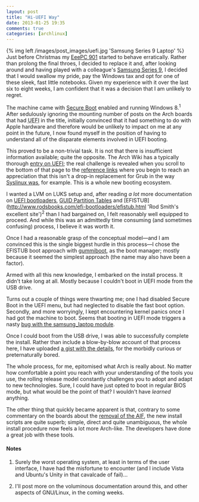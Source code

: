 ```yaml
---
layout: post
title: "Hi-UEFI Way"
date: 2013-01-25 19:35
comments: true
categories: [archlinux]
---
```

{% img left /images/post_images/uefi.jpg 'Samsung Series 9 Laptop' %}
Just before Christmas my 
[EeePC 901](https://bitbucket.org/jasonwryan/eeepc/src 'Bitbucket repo for Archer') started
to behave erratically. Rather than prolong the final throes, I decided to replace it and,
after looking around and having played with a colleague's
[Samsung Series 9](http://www.cnet.com.au/samsung-series-9-13-inch-2012-339341806.htm 'CNet Review'),
I decided that I would swallow my pride, pay the Windows tax and opt for one of these sleek, fast
little notebooks. Given my experience with it over the last six to eight weeks, I am confident that
it was a decision that I am unlikely to regret.

The machine came with 
[Secure Boot](https://en.wikipedia.org/wiki/Windows_8#Secure_boot 'Wikipedia entry on Windows 8')
enabled and running Windows 8.<sup>1</sup> After sedulously ignoring the mounting number
of posts on the Arch boards that had <acronym title="Unified Extensible Firmware Interface">UEFI</acronym>
in the title, initially convinced that it had something to do with Apple hardware and therefore
would be unlikely to impact on me at any point in the future, I now found myself in the position of
having to understand all of the disparate elements involved in UEFI booting.

This proved to be a non-trivial task. It is not that there is insufficient information
available; quite the opposite. The Arch Wiki has a typically thorough
[entry on UEFI](https://wiki.archlinux.org/index.php/UEFI 'Arch Wiki page'); the real 
challenge is revealed when you scroll to the bottom of that page to the 
[reference links](https://wiki.archlinux.org/index.php/UEFI#See_also 'See also section')
where you begin to reach an appreciation that this isn't a drop-in replacement for
Grub in the way [Syslinux was](http://jasonwryan.com/blog/2012/07/09/syslinux/ 'My post on moving to Syslinux'),
for example. This is a whole new booting ecosystem.

I wanted a LVM on LUKS setup and, after reading *a lot* more documentation on
[UEFI bootloaders](https://wiki.archlinux.org/index.php/UEFI_Bootloaders 'Arch Wiki entry'),
[GUID Partition Tables](https://wiki.archlinux.org/index.php/GPT 'Arch Wiki GPT page') and
[EFISTUB](http://www.rodsbooks.com/efi-bootloaders/efistub.html 'Rod Smith's excellent site')<sup>2</sup>
than I had bargained on, I felt reasonably well equipped to proceed. And while this was an
admittedly time consuming (and sometimes confusing) process, I believe it was worth it.

Once I had a reasonable grasp of the conceptual model—and I am convinced this is the single
biggest hurdle in this process—I chose the EFISTUB boot approach with
[gummiboot](http://freedesktop.org/wiki/Software/gummiboot 'gummiboot homepage'),
as the boot manager; mostly because it seemed the simplest approach (the name may also
have been a factor).

Armed with all this new knowledge, I embarked on the install process. It didn't take long at
all. Mostly because I couldn't boot in UEFI mode from the USB drive. 

Turns out a couple of things were thwarting me; one I had disabled Secure Boot
in the UEFI menu, but had neglected to disable the fast boot option. Secondly,
and more worryingly, I kept encountering kernel panics once I had got the
machine to boot. Seems that booting in UEFI mode triggers a nasty 
[bug with the samsung_laptop module](https://bugzilla.kernel.org/show_bug.cgi?id=47121 'On the Kernel bugtracker').

Once I could boot from the USB drive, I was able to successfully complete the install. 
Rather than include a blow-by-blow account of that process here, I
have uploaded 
[a gist with the details](https://gist.github.com/4618490 'Gist with installation details'),
for the morbidly curious or preternaturally bored.

The whole process, for me, epitomised what Arch is really about. No matter how comfortable
a point you reach with your understanding of the tools you use, the rolling release model
constantly challenges you to adopt and adapt to new technologies. Sure, I could have just
opted to boot in regular BIOS mode, but what would be the point of that? I wouldn't have
*learned* anything.

The other thing that quickly became apparent is that, contrary to some commentary
on the boards about the
[removal of the AIF](https://www.archlinux.org/news/install-media-20120715-released/ 'News item on new install method'),
the new install scripts are quite superb; simple, direct and quite unambiguous, the whole
install procedure now feels a lot more Arch-like. The developers have done a great
job with these tools.

#### Notes
1. Surely the worst operating system, at least in terms of the user interface, I have
had the misfortune to encounter (and I include Vista and Ubuntu's Unity in that
cavalcade of fail)…

2. I'll post more on the voluminous documentation around this, and other aspects of
GNU/Linux, in the coming weeks.
